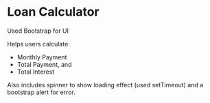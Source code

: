# Loan Calculator
Used Bootstrap for UI


Helps users calculate:
- Monthly Payment
- Total Payment, and
- Total Interest


Also includes spinner to show loading effect (used setTimeout) and a bootstrap alert for error.

